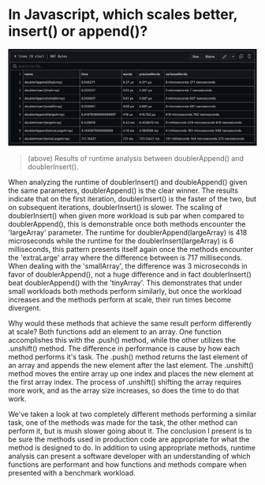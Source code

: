 # In Javascript, which scales better, insert() or append()? 

![summary of results](./results.png)  
> (above) Results of runtime analysis between doublerAppend() and doublerInsert().

When analyzing the runtime of doublerInsert() and doubleAppend() given the same parameters, doublerAppend() is the clear winner. The results indicate that on the first iteration, doublerInsert() is the faster of the two, but on subsequent iterations, doublerInsert() is slower. The scaling of doublerInsert() when given more workload is sub par when compared to doublerAppend(), this is demonstrable once both methods encounter the 'largeArray' parameter. The runtime for doublerAppend(largeArray) is 418 microseconds while the runtime for the doublerInsert(largeArray) is 6 milliseconds, this pattern presents itself again once the methods encounter the 'extraLarge' array where the difference between is 717 milliseconds. When dealing with the 'smallArray', the difference was 3 microseconds in favor of doublerAppend(), not a huge difference and in fact doublerInsert() beat doublerAppend() with the 'tinyArray'. This demonstrates that under small workloads both methods perform similarly, but once the workload increases and the methods perform at scale, their run times become divergent.  

Why would these methods that achieve the same result perform differently at scale?
Both functions add an element to an array. One function accomplishes this with the .push() method, while the other utilizes the .unshift() method. The difference in performance is cause by how each method performs it's task. The .push() method returns the last element of an array and appends the new element after the last element. The .unshift() method moves the entire array up one index and places the new element at the first array index. The process of .unshift() shifting the array requires more work, and as the array size increases, so does the time to do that work.

We've taken a look at two completely different methods performing a similar task, one of the methods was made for the task, the other method can perform it, but is mush slower going about it. The conclusion I present is to be sure the methods used in production code are appropriate for what the method is designed to do. In addition to using appropriate methods, runtime analysis can present a software developer with an understanding of which functions are performant and how functions and methods compare when presented with a benchmark workload.

